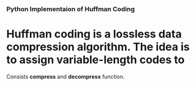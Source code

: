 ### Python Implementaion of Huffman Coding

# Huffman coding is a lossless data compression algorithm. The idea is to assign variable-length codes to

Consists **compress** and **decompress** function.
